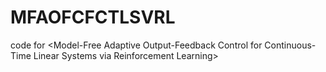 # MFAOFCFCTLSVRL
code for &lt;Model-Free Adaptive Output-Feedback Control for Continuous-Time Linear Systems via Reinforcement Learning>
